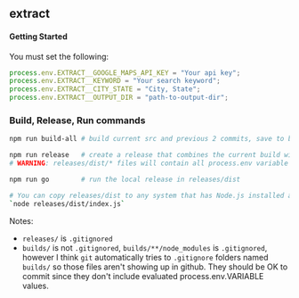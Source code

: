 ## extract

#### Getting Started

You must set the following:
```js
process.env.EXTRACT__GOOGLE_MAPS_API_KEY = "Your api key";
process.env.EXTRACT__KEYWORD = "Your search keyword";
process.env.EXTRACT__CITY_STATE = "City, State";
process.env.EXTRACT__OUTPUT_DIR = "path-to-output-dir";
```

### Build, Release, Run commands

```sh
npm run build-all # build current src and previous 2 commits, save to builds/

npm run release   # create a release that combines the current build with all process.env.VARS used
# WARNING: releases/dist/* files will contain all process.env variable values used, including sensitive keys.

npm run go        # run the local release in releases/dist

# You can copy releases/dist to any system that has Node.js installed and run it with:
`node releases/dist/index.js`
```

Notes:
- `releases/` is `.gitignored`
- `builds/` is not `.gitignored`, `builds/**/node_modules` is `.gitignored`, however I think `git` automatically tries to `.gitignore` folders named `builds/` so those files aren't showing up in github. They should be OK to commit since they don't include evaluated process.env.VARIABLE values.